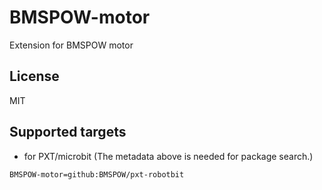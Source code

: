# BMSPOW-motor

Extension for BMSPOW motor



## License

MIT

## Supported targets

* for PXT/microbit
(The metadata above is needed for package search.)

```package
BMSPOW-motor=github:BMSPOW/pxt-robotbit
```
